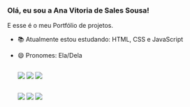 ### Olá, eu sou a Ana Vitoria de Sales Sousa!

E esse é o meu Portfólio de projetos.

- 📚 Atualmente estou estudando: HTML, CSS e JavaScript
- 😄 Pronomes: Ela/Dela

  ##

  <img src="https://img.shields.io/badge/HTML5-E34F26?style=for-the-badge&logo=html5&logoColor=white" target="_blank">
  <img src="https://img.shields.io/badge/CSS3-1572B6?style=for-the-badge&logo=css3&logoColor=white" target="_blank">
  <img src="https://img.shields.io/badge/JavaScript-F7DF1E?style=for-the-badge&logo=javascript&logoColor=black" target="_blank">
  

  ##

  <a href="https://www.linkedin.com/in/ana-vit%C3%B3ria-de-s-37097a268/" target="_blank"><img src="https://img.shields.io/badge/LinkedIn-0077B5?style=for-the-    badge&logo=linkedin&logoColor=white" target="_blank"></a>
  <a href="https://www.instagram.com/anavitoriadevfront/" target="_blank"><img src="https://img.shields.io/badge/-Instagram-%23E4405F?style=for-the-badge&logo=instagram&logoColor=white" target="_blank"></a>
  <a href = "mailto:anavitoriadevfront@gmail.com"><img src="https://img.shields.io/badge/-Gmail-%23333?style=for-the-badge&logo=gmail&logoColor=white" target="_blank"></a>
